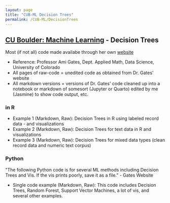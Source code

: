 ```yaml
---
layout: page
title: "CUB-ML Decision Trees"
permalink: /CUB-ML/DecisionTrees
---
```

## [CU Boulder: Machine Learning](../CUB-ML.md) - Decision Trees
Most (if not all) code made availabe through her own [website](https://gatesboltonanalytics.com/)
- Reference: Professor Ami Gates, Dept. Applied Math, Data Science, University of Colorado
- All pages of raw-code = unedited code as obtained from Dr. Gates' website
- All markdown versions = versions of Dr. Gates' code cleaned up into a notebook or markdown of somesort (Jupyter or Quarto) edited by me (Jasmine) to show code output, etc.

### in R
- Example 1 (Markdown, Raw): Decision Trees in R using labeled record data - and visualizations
- Example 2 (Markdown, Raw): Decision Trees for text data in R and visualizations
- Example 3 (Markdown, Raw): Decision Trees for mixed data types (clean record data and numeric text corpus)

### Python
"The following Python code is for several ML methods including Decision Trees and Vis. If the vis prints poorly, save it as a file." - Gates Website

- Single code example (Markdown, Raw): This code includes Decision Trees, Random Forest, Support Vector Machines, a lot of vis, and several other examples.
